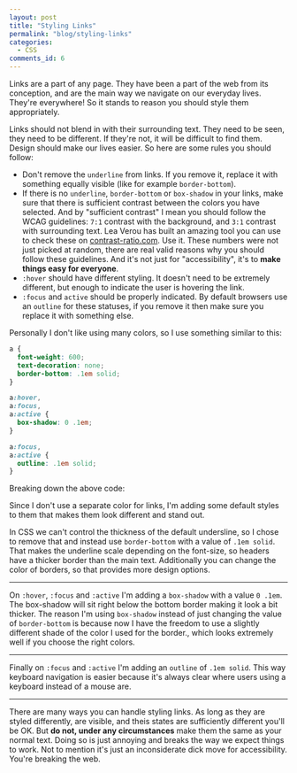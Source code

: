 ```yaml
---
layout: post
title: "Styling Links"
permalink: "blog/styling-links"
categories:
  - CSS
comments_id: 6
---
```


Links are a part of any page. They have been a part of the web from its conception, and are the main way we navigate on our everyday lives. They're everywhere! So it stands to reason you should style them appropriately.

Links should not blend in with their surrounding text. They need to be seen, they need to be different. If they're not, it will be difficult to find them. Design should make our lives easier. So here are some rules you should follow:

* Don't remove the `underline` from links. If you remove it, replace it with something equally visible (like for example `border-bottom`).
* If there is no `underline`, `border-bottom` or `box-shadow` in your links, make sure that there is sufficient contrast between the colors you have selected. And by "sufficient contrast" I mean you should follow the WCAG guidelines: `7:1` contrast with the background, and `3:1` contrast with surrounding text. Lea Verou has built an amazing tool you can use to check these on [contrast-ratio.com](https://contrast-ratio.com/). Use it. These numbers were not just picked at random, there are real valid reasons why you should follow these guidelines. And it's not just for "accessibility", it's to **make things easy for everyone**.
* `:hover` should have different styling. It doesn't need to be extremely different, but enough to indicate the user is hovering the link.
* `:focus` and `active` should be properly indicated. By default browsers use an `outline` for these statuses, if you remove it then make sure you replace it with something else.

Personally I don't like using many colors, so I use something similar to this:

```css
a {
  font-weight: 600;
  text-decoration: none;
  border-bottom: .1em solid;
}

a:hover,
a:focus,
a:active {
  box-shadow: 0 .1em;
}

a:focus,
a:active {
  outline: .1em solid;
}
```

Breaking down the above code:

Since I don't use a separate color for links, I'm adding some default styles to them that makes them look different and stand out.  

In CSS we can't control the thickness of the default undersline, so I chose to remove that and instead use `border-bottom` with a value of `.1em solid`. That makes the underline scale depending on the font-size, so headers have a thicker border than the main text. Additionally you can change the color of borders, so that provides more design options.

-----------------

On `:hover`, `:focus` and `:active` I'm adding a `box-shadow` with a value `0 .1em`. The box-shadow will sit right below the bottom border making it look a bit thicker. The reason I'm using `box-shadow` instead of just changing the value of `border-bottom` is because now I have the freedom to use a slightly different shade of the color I used for the border., which looks extremely well if you choose the right colors.  

------------------
Finally on `:focus` and `:active` I'm adding an `outline` of `.1em solid`. This way keyboard navigation is easier because it's always clear where users using a keyboard instead of a mouse are.

-----------------
There are many ways you can handle styling links. As long as they are styled differently, are visible, and theis states are sufficiently different you'll be OK. But **do not, under any circumstances** make them the same as your normal text. Doing so is just annoying and breaks the way we expect things to work. Not to mention it's just an inconsiderate dick move for accessibility. You're breaking the web.